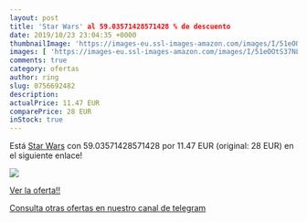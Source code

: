 ```yaml
---
layout: post
title: 'Star Wars' al 59.03571428571428 % de descuento
date: 2019/10/23 23:04:35 +0000
thumbnailImage: 'https://images-eu.ssl-images-amazon.com/images/I/51eOOtS37NL._SL200_.jpg'
images: [ 'https://images-eu.ssl-images-amazon.com/images/I/51eOOtS37NL._SL200_.jpg' ]
comments: true
category: ofertas
author: ring
slug: 0756692482
description:
actualPrice: 11.47 EUR
comparePrice: 28 EUR
inStock: true
---
```


Está [Star Wars](https://www.amazon.com/dp/0756692482/?tag=redken08-20) con 59.03571428571428 por 11.47 EUR (original: 28 EUR) en el siguiente enlace!

[![](https://images-eu.ssl-images-amazon.com/images/I/51eOOtS37NL._SL200_.jpg)](https://www.amazon.com/dp/0756692482/?tag=redken08-20)

[Ver la oferta!!](https://www.amazon.com/dp/0756692482/?tag=redken08-20)

[Consulta otras ofertas en nuestro canal de telegram](https://t.me/s/ofertas25)
